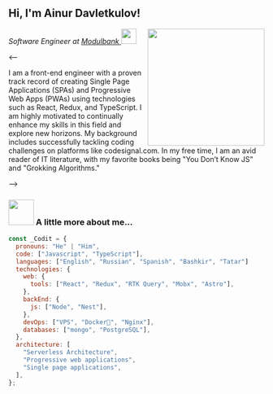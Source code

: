 ## Hi, I'm Ainur Davletkulov!

<img align='right' src="https://media.giphy.com/media/M9gbBd9nbDrOTu1Mqx/giphy.gif" width="230">
<p><em>Software Engineer at <a href="https://modulbank.ru/">Modulbank
</a><img src="https://media.giphy.com/media/WUlplcMpOCEmTGBtBW/giphy.gif" width="30"> 
</em></p>
<p><--</p>
<p>I am a front-end engineer with a proven track record of creating Single Page Applications (SPAs) and Progressive Web Apps (PWAs) using technologies such as React, Redux, and TypeScript. I am highly motivated to continually enhance my skills in this field and explore new horizons. My background includes successfully tackling coding challenges on platforms like codesignal.com. In my free time, I am an avid reader of IT literature, with my favorite books being "You Don’t Know JS" and "Grokking Algorithms."</p>
<p>--></p>

### <img src="https://media.giphy.com/media/VgCDAzcKvsR6OM0uWg/giphy.gif" width="50"> A little more about me...

```javascript
const _Codit = {
  pronouns: "He" | "Him",
  code: ["Javascript", "TypeScript"],
  languages: ["English", "Russian", "Spanish", "Bashkir", "Tatar"]
  technologies: {
    web: {
      tools: ["React", "Redux", "RTK Query", "Mobx", "Astro"],
    },
    backEnd: {
      js: ["Node", "Nest"],
    },
    devOps: ["VPS", "Docker🐳", "Nginx"],
    databases: ["mongo", "PostgreSQL"],
  },
  architecture: [
    "Serverless Architecture",
    "Progressive web applications",
    "Single page applications",
  ],
};
```
